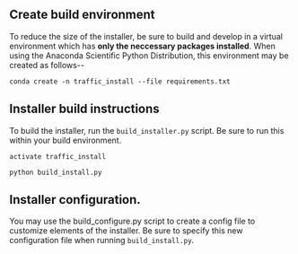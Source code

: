 ## Create build environment 
To reduce the size of the installer, be sure to build and develop in a virtual environment which has **only the neccessary packages installed**.
When using the Anaconda Scientific Python Distribution, this environment may be created as follows--
```
conda create -n traffic_install --file requirements.txt
```

## Installer build instructions ##
To build the installer, run the `build_installer.py` script. Be sure to run this within your build environment.

```
activate traffic_install

python build_install.py
```

## Installer configuration.
You may use the build_configure.py script to create a config file to customize elements of the installer. Be sure to specify this new configuration file when running `build_install.py`.
